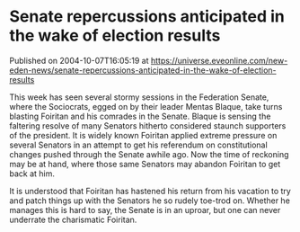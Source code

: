 # Senate repercussions anticipated in the wake of election results
Published on 2004-10-07T16:05:19 at https://universe.eveonline.com/new-eden-news/senate-repercussions-anticipated-in-the-wake-of-election-results

This week has seen several stormy sessions in the Federation Senate, where the Sociocrats, egged on by their leader Mentas Blaque, take turns blasting Foiritan and his comrades in the Senate. Blaque is sensing the faltering resolve of many Senators hitherto considered staunch supporters of the president. It is widely known Foiritan applied extreme pressure on several Senators in an attempt to get his referendum on constitutional changes pushed through the Senate awhile ago. Now the time of reckoning may be at hand, where those same Senators may abandon Foiritan to get back at him.   
  
It is understood that Foiritan has hastened his return from his vacation to try and patch things up with the Senators he so rudely toe-trod on. Whether he manages this is hard to say, the Senate is in an uproar, but one can never underrate the charismatic Foiritan.
